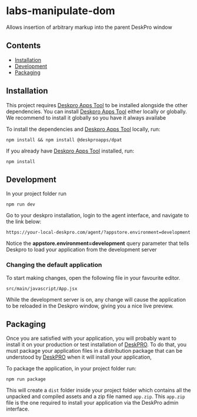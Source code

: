 # labs-manipulate-dom

Allows insertion of arbitrary markup into the parent DeskPro window

## Contents
- [Installation](#installation)
- [Development](#development)
- [Packaging](#packaging)

## Installation
    
This project requires [Deskpro Apps Tool](https://github.com/deskpro/deskproapps-dpat) to be installed alongside the other dependencies. You can install [Deskpro Apps Tool](https://github.com/deskpro/deskproapps-dpat) either locally or globally. We recommend to install it globally so you have it always availabe
    
To install the dependencies and [Deskpro Apps Tool](https://github.com/deskpro/deskproapps-dpat) locally, run:
    
    npm install && npm install @deskproapps/dpat   

If you already have [Deskpro Apps Tool](https://github.com/deskpro/deskproapps-dpat) installed, run:
 
    npm install

## Development
             
In your project folder run    
    
    npm run dev
 
Go to your deskpro installation, login to the agent interface, and navigate to the link below: 
    
    https://your-local-deskpro.com/agent/?appstore.environment=development

Notice the **appstore.environment=development** query parameter that tells Deskpro to load your application from the development server

### Changing the default application
 
To start making changes, open the following file in  your favourite editor.
 
    src/main/javascript/App.jsx
    
While the development server is on,  any change will cause the application to be reloaded in the Deskpro window, giving 
you a nice live preview.

## Packaging

Once you are satisfied with your application, you will probably want to install it on your production or test installation of [DeskPRO](https://www.deskpro.com).
To do that, you must package your application files in a distribution package that can be understood by [DeskPRO](https://www.deskpro.com) when it will install your application,

To package the application, in your project folder run:    
    
    npm run package

This will create a `dist` folder inside your project folder which contains all the unpacked and compiled assets
and a zip file named `app.zip`. This `app.zip` file is the one required to install your application via the DeskPro admin interface. 